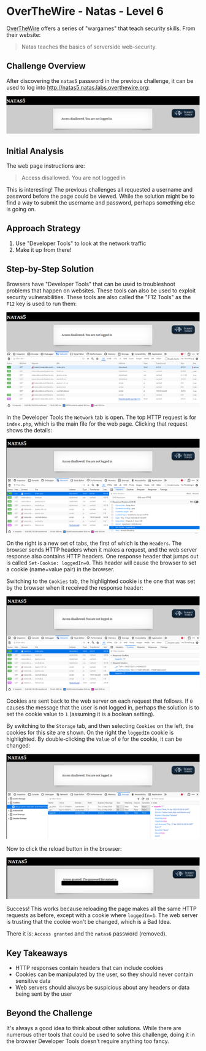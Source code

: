 # OverTheWire - Natas - Level 6

[OverTheWire](https://overthewire.org) offers a series of "wargames" that teach
security skills. From their website:

> Natas teaches the basics of serverside web-security.

## Challenge Overview

After discovering the `natas5` password in the previous challenge, it can be
used to log into http://natas5.natas.labs.overthewire.org:

![The main page](images/level_06/00_main_page.png)

## Initial Analysis

The web page instructions are:

> Access disallowed. You are not logged in

This is interesting! The previous challenges all requested a username and
password before the page could be viewed. While the solution might be to find a
way to submit the username and password, perhaps something else is going on.

## Approach Strategy

1. Use "Developer Tools" to look at the network traffic
1. Make it up from there!

## Step-by-Step Solution

Browsers have "Developer Tools" that can be used to troubleshoot problems that
happen on websites. These tools can also be used to exploit security
vulnerabilities. These tools are also called the "F12 Tools" as the `F12` key is
used to run them:

![Developer Tools](images/level_06/01_developer_tools.png)

In the Developer Tools the `Network` tab is open. The top HTTP request is for
`index.php`, which is the main file for the web page. Clicking that request
shows the details:

![Response Headers](images/level_06/02_response_headers.png)

On the right is a new set of tabs, the first of which is the `Headers`. The
browser sends HTTP headers when it makes a request, and the web server response
also contains HTTP headers. One response header that jumps out is called
`Set-Cookie: loggedIn=0`. This header will cause the browser to set a cookie
(name=value pair) in the browser.

Switching to the `Cookies` tab, the highlighted cookie is the one that was set
by the browser when it received the response header:

![Cookies Tab](images/level_06/03_cookies_tab.png)

Cookies are sent back to the web server on each request that follows. If `0`
causes the message that the user is not logged in, perhaps the solution is to
set the cookie value to `1` (assuming it is a boolean setting).

By switching to the `Storage` tab, and then selecting `Cookies` on the left,
the cookies for this site are shown. On the right the `loggedIn` cookie is
highlighted. By double-clicking the `Value` of `0` for the cookie, it can be
changed:

![Updated Cookie](images/level_06/04_updated_cookie.png)

Now to click the reload button in the browser:

![Reloaded Page](images/level_06/05_reloaded_page.png)

Success! This works because reloading the page makes all the same HTTP requests
as before, except with a cookie where `loggedIn=1`. The web server is trusting
that the cookie won't be changed, which is a Bad Idea.

There it is: `Access granted` and the `natas6` password (removed).

## Key Takeaways

- HTTP responses contain headers that can include cookies
- Cookies can be manipulated by the user, so they should never contain sensitive
  data
- Web servers should always be suspicious about any headers or data being sent
  by the user

## Beyond the Challenge

It's always a good idea to think about other solutions. While there are numerous
other tools that could be used to solve this challenge, doing it in the browser
Developer Tools doesn't require anything too fancy.
